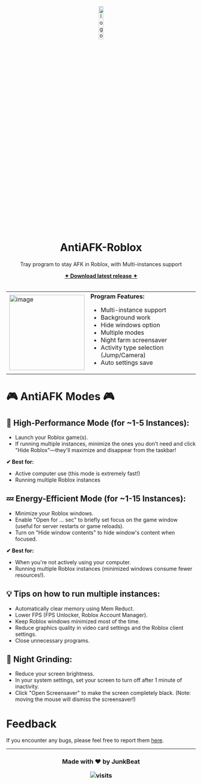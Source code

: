 <div align="center">
    <img src="https://github.com/user-attachments/assets/27bfc22b-e848-4941-9dc7-b366cbceb7ff" width="15%" alt="logo">
    <h1 align="center">AntiAFK-Roblox</h2>
    <p>Tray program to stay AFK in Roblox, with Multi-instances support</p>
    <a href="https://github.com/JunkBeat/AntiAFK-Roblox/releases/latest"><b>✦︎ Download latest release ✦︎</b></a>
</div>

<br>

<table>
  <tr>
    <td width="200">
      <img src="https://github.com/user-attachments/assets/c50b5259-b326-40fe-8d5c-efc0035cc77a" alt="image" width="200">
    </td>
    <td>
      <strong>Program Features:</strong>
      <ul>
        <li>Multi-instance support</li>
        <li>Background work</li>
        <li>Hide windows option</li>
        <li>Multiple modes</li>
        <li>Night farm screensaver</li>
        <li>Activity type selection (Jump/Camera)</li>
        <li>Auto settings save</li>
      </ul>
    </td>
  </tr>
</table>

# 🎮 AntiAFK Modes 🎮

## 🚀 High-Performance Mode (for ~1-5 Instances): 
- Launch your Roblox game(s).
- If running multiple instances, minimize the ones you don’t need and click "Hide Roblox"—they'll maximize and disappear from the taskbar!

**✔ Best for:**
- Active computer use (this mode is extremely fast!) 
- Running multiple Roblox instances

## 💤 Energy-Efficient Mode (for ~1-15 Instances): 
- Minimize your Roblox windows.
- Enable "Open for ... sec" to briefly set focus on the game window (useful for server restarts or game reloads).
- Turn on "Hide window contents" to hide window's content when focused.

**✔ Best for:**
- When you're not actively using your computer. 
- Running multiple Roblox instances (minimized windows consume fewer resources!).

## 💡 Tips on how to run multiple instances: 
- Automatically clear memory using Mem Reduct.
- Lower FPS (FPS Unlocker, Roblox Account Manager).
- Keep Roblox windows minimized most of the time.
- Reduce graphics quality in video card settings and the Roblox client settings.
- Close unnecessary programs.

## 🌙 Night Grinding: 
- Reduce your screen brightness.
- In your system settings, set your screen to turn off after 1 minute of inactivity.
- Click "Open Screensaver" to make the screen completely black. (Note: moving the mouse will dismiss the screensaver!)

# Feedback
If you encounter any bugs, please feel free to report them [here](https://github.com/JunkBeat/AntiAFK-Roblox/issues).

---

<h3 align="center">
  <p>Made with ❤️ by JunkBeat</p>
  <img src="https://visit-counter.vercel.app/counter.png?page=https%3A%2F%2Fgithub.com%2FJunkBeat%2FAntiAFK-Roblox&s=40&c=00ff00&bg=00000000&no=2&ff=electrolize&tb=&ta=" alt="visits">
</h3>

